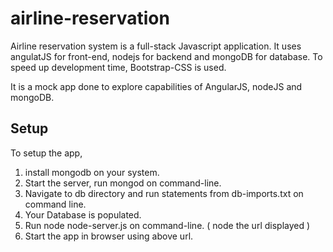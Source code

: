 # airline-reservation
Airline reservation system is a full-stack Javascript application. It uses angulatJS for front-end, nodejs for backend and mongoDB for database. To speed up development time, Bootstrap-CSS is used.

It is a mock app done to explore capabilities of AngularJS, nodeJS and mongoDB.

## Setup
To setup the app, 

1. install mongodb on your system.
2. Start the server, run mongod on command-line.
3. Navigate to db directory and run statements from db-imports.txt on command line.
4. Your Database is populated.
5. Run node node-server.js on command-line. ( node the url displayed )
5. Start the app in browser using above url.
